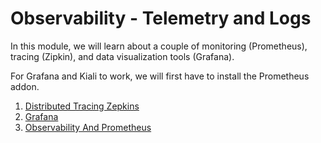 # Observability - Telemetry and Logs

In this module, we will learn about a couple of monitoring (Prometheus), tracing (Zipkin), and data visualization tools (Grafana).

For Grafana and Kiali to work, we will first have to install the Prometheus addon.

1. [Distributed Tracing Zepkins](./distrubuted_tracing_zepkin.md)
2. [Grafana](./Grafana.md)
3. [Observability And Prometheus](./observability_and_prometheus.md)

